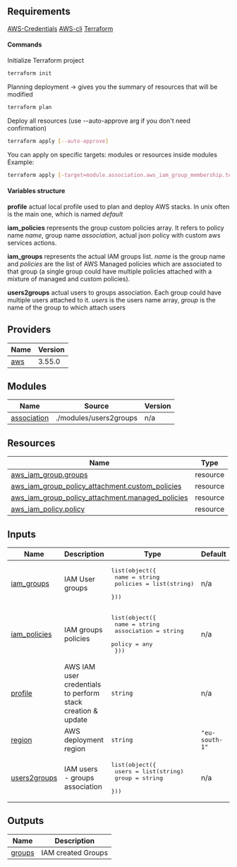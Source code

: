 ## Requirements

[AWS-Credentials](https://docs.aws.amazon.com/sdk-for-java/v1/developer-guide/setup-credentials.html)
[AWS-cli](https://docs.aws.amazon.com/cli/latest/userguide/install-cliv2.html)
[Terraform](https://learn.hashicorp.com/tutorials/terraform/install-cli)

#### Commands

Initialize Terraform project

```bash
terraform init
```

Planning deployment -> gives you the summary of resources that will be modified

```bash
terraform plan
```

Deploy all resources (use --auto-approve arg if you don't need confirmation)


```bash
terraform apply [--auto-approve]
```

You can apply on specific targets: modules or resources inside modules
Example:

```bash
terraform apply [-target=module.association.aws_iam_group_membership.team]
```

#### Variables structure

**profile**
actual local profile used to plan and deploy AWS stacks. In unix often is the main one, which is named *default*

**iam_policies** represents the group custom policies array. It refers to policy name *name*, group name *association*, actual json policy with custom aws services actions.

**iam_groups** represents the actual IAM groups list. *name* is the group name and *policies* are the list of AWS Managed policies which are associated to that group (a single group could have multiple policies attached with a mixture of managed and custom policies).

**users2groups** actual users to groups association. Each group could have multiple users attached to it. *users* is the users name array, *group* is the name of the group to which attach users 


## Providers

| Name | Version |
|------|---------|
| <a name="provider_aws"></a> [aws](#provider\_aws) | 3.55.0 |

## Modules

| Name | Source | Version |
|------|--------|---------|
| <a name="module_association"></a> [association](#module\_association) | ./modules/users2groups | n/a |

## Resources

| Name | Type |
|------|------|
| [aws_iam_group.groups](https://registry.terraform.io/providers/hashicorp/aws/latest/docs/resources/iam_group) | resource |
| [aws_iam_group_policy_attachment.custom_policies](https://registry.terraform.io/providers/hashicorp/aws/latest/docs/resources/iam_group_policy_attachment) | resource |
| [aws_iam_group_policy_attachment.managed_policies](https://registry.terraform.io/providers/hashicorp/aws/latest/docs/resources/iam_group_policy_attachment) | resource |
| [aws_iam_policy.policy](https://registry.terraform.io/providers/hashicorp/aws/latest/docs/resources/iam_policy) | resource |

## Inputs

| Name | Description | Type | Default | Required |
|------|-------------|------|---------|:--------:|
| <a name="input_iam_groups"></a> [iam\_groups](#input\_iam\_groups) | IAM User groups | <pre>list(object({<br>  name = string<br>  policies = list(string)<br> }))</pre> | n/a | yes |
| <a name="input_iam_policies"></a> [iam\_policies](#input\_iam\_policies) | IAM groups policies | <pre>list(object({<br>  name = string<br>  association = string<br>  policy = any<br> }))</pre> | n/a | yes |
| <a name="input_profile"></a> [profile](#input\_profile) | AWS IAM user credentials to perform stack creation & update | `string` | n/a | yes |
| <a name="input_region"></a> [region](#input\_region) | AWS deployment region | `string` | `"eu-south-1"` | no |
| <a name="input_users2groups"></a> [users2groups](#input\_users2groups) | IAM users - groups association | <pre>list(object({<br>  users = list(string)<br>  group = string<br> }))</pre> | n/a | yes |

## Outputs

| Name | Description |
|------|-------------|
| <a name="output_groups"></a> [groups](#output\_groups) | IAM created Groups |